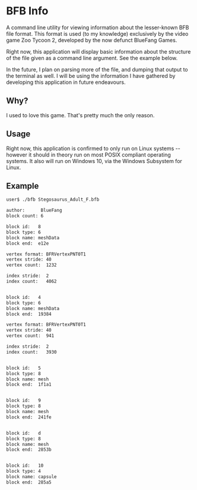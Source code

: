 # BFB Info

A command line utility for viewing information about the lesser-known BFB file
format. This format is used (to my knowledge) exclusively by the video game Zoo
Tycoon 2, developed by the now defunct BlueFang Games.

Right now, this application will display basic information about the structure
of the file given as a command line argument. See the example below.

In the future, I plan on parsing more of the file, and dumping that output to
the terminal as well. I will be using the information I have gathered by
developing this application in future endeavours.

## Why?

I used to love this game. That's pretty much the only reason.

## Usage

Right now, this application is confirmed to only run on Linux systems -- however
it should in theory run on most POSIX compliant operating systems. It also will
run on Windows 10, via the Windows Subsystem for Linux.

## Example

```bash
user$ ./bfb Stegosaurus_Adult_F.bfb

author:      BlueFang
block count: 6

block id:   8
block type: 6
block name: meshData
block end:  e12e

vertex format: BFRVertexPNT0T1
vertex stride: 40
vertex count:  1232

index stride:  2
index count:   4062


block id:   4
block type: 6
block name: meshData
block end:  19384

vertex format: BFRVertexPNT0T1
vertex stride: 40
vertex count:  941

index stride:  2
index count:   3930


block id:   5
block type: 8
block name: mesh
block end:  1f1a1


block id:   9
block type: 8
block name: mesh
block end:  241fe


block id:   d
block type: 8
block name: mesh
block end:  2853b


block id:   10
block type: 4
block name: capsule
block end:  285a5

```


